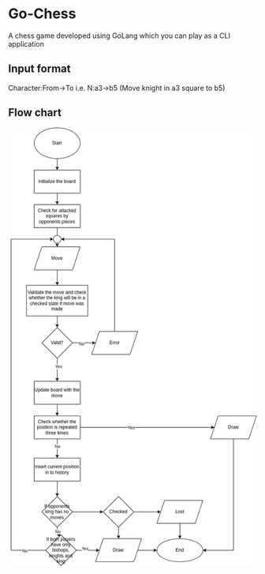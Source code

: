 # Go-Chess
A chess game developed using GoLang which you can play as a CLI application

## Input format
Character:From->To
i.e. N:a3->b5 (Move knight in a3 square to b5)

## Flow chart
![Flow chart](./assets/ChessGameGo.drawio.png)
